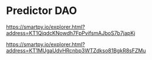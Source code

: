 # Predictor DAO

https://smartpy.io/explorer.html?address=KT1QiqdcKNowdh7FpPvifsmAJboS7b7japKj

https://smartpy.io/explorer.html?address=KT1MUgaUdvHRcnbp3WTZdkso81BgkR8sFZMu
